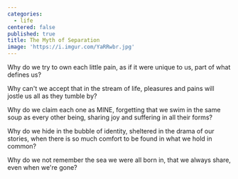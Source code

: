 ```yaml
---
categories:
  - life
centered: false
published: true
title: The Myth of Separation
image: 'https://i.imgur.com/YaRRwbr.jpg'
---
```

Why do we try to own 
each little pain,
as if it were unique to us,
part of what defines us?

Why can't we accept 
that in the stream of life, 
pleasures and pains
will jostle us all
as they tumble by?

Why do we claim each one
as MINE,
forgetting that we swim 
in the same soup
as every other being,
sharing joy and suffering
in all their forms?

Why do we hide 
in the bubble of identity,
sheltered in the drama of our stories,
when there is so much comfort to be found 
in what we hold in common?

Why do we not remember
the sea we were all born in,
that we always share,
even when we're gone?


